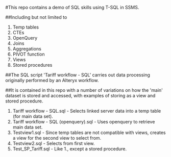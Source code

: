 #This repo contains a demo of SQL skills using T-SQL in SSMS.

##Including but not limited to
1. Temp tables
2. CTEs
3. OpenQuery
4. Joins
5. Aggregations
6. PIVOT function
7. Views
8. Stored procedures

##The SQL script 'Tariff workflow - SQL' carries out data processing originally performed by an Alteryx workflow.

##It is contained in this repo with a number of variations on how the 'main' dataset is stored and accessed, with examples of storing as a view and stored procedure.

1. Tariff workflow - SQL.sql - Selects linked server data into a temp table (for main data set).
2. Tariff workflow - SQL (openquery).sql - Uses openquery to retrieve main data set.
3. Testview1.sql - Since temp tables are not compatible with views, creates a view for the second view to select from.
4. Testview2.sql - Selects from first view.
5. Test_SP_Tariff.sql - Like 1., except a stored procedure.
